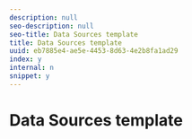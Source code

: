 ```yaml
---
description: null
seo-description: null
seo-title: Data Sources template
title: Data Sources template
uuid: eb7885e4-ae5e-4453-8d63-4e2b8fa1ad29
index: y
internal: n
snippet: y
---
```


# Data Sources template

